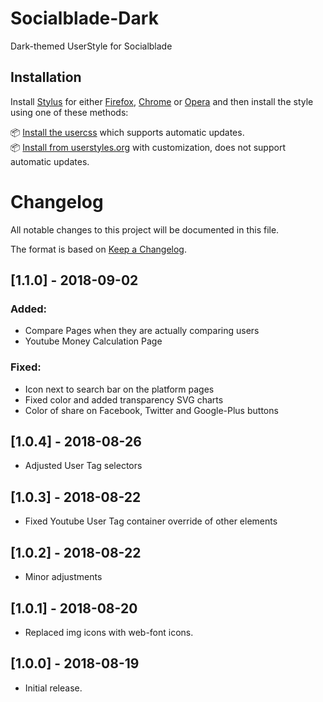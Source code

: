 # Socialblade-Dark
Dark-themed UserStyle for Socialblade

## Installation

Install [Stylus](https://add0n.com/stylus.html) for either [Firefox](https://addons.mozilla.org/en-US/firefox/addon/styl-us/), [Chrome](https://chrome.google.com/webstore/detail/stylus/clngdbkpkpeebahjckkjfobafhncgmne) or [Opera](https://addons.opera.com/en-gb/extensions/details/stylus/) and then install the style using one of these methods:

📦 [Install the usercss](https://github.com/DayvidKnows/Socialblade-Dark/raw/master/socialblade-dark.user.css) which supports automatic updates.<br>
📦 [Install from userstyles.org](https://userstyles.org/styles/163474) with customization, does not support automatic updates.


# Changelog
All notable changes to this project will be documented in this file.

The format is based on [Keep a Changelog](http://keepachangelog.com/en/1.0.0/).

## [1.1.0] - 2018-09-02
### Added:
- Compare Pages when they are actually comparing users
- Youtube Money Calculation Page

### Fixed:
- Icon next to search bar on the platform pages
- Fixed color and added transparency SVG charts
- Color of share on Facebook, Twitter and Google-Plus buttons

## [1.0.4] - 2018-08-26
- Adjusted User Tag selectors

## [1.0.3] - 2018-08-22
- Fixed Youtube User Tag container override of other elements

## [1.0.2] - 2018-08-22
- Minor adjustments

## [1.0.1] - 2018-08-20
- Replaced img icons with web-font icons.

## [1.0.0] - 2018-08-19
- Initial release.
